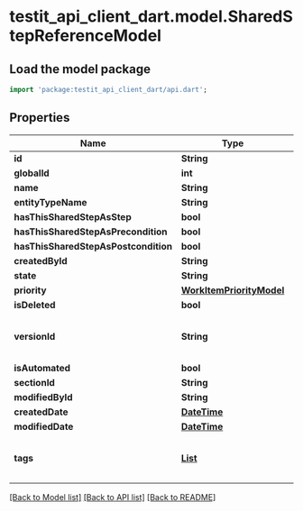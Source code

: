 # testit_api_client_dart.model.SharedStepReferenceModel

## Load the model package
```dart
import 'package:testit_api_client_dart/api.dart';
```

## Properties
Name | Type | Description | Notes
------------ | ------------- | ------------- | -------------
**id** | **String** |  | 
**globalId** | **int** |  | 
**name** | **String** |  | 
**entityTypeName** | **String** |  | 
**hasThisSharedStepAsStep** | **bool** |  | 
**hasThisSharedStepAsPrecondition** | **bool** |  | 
**hasThisSharedStepAsPostcondition** | **bool** |  | 
**createdById** | **String** |  | 
**state** | **String** |  | 
**priority** | [**WorkItemPriorityModel**](WorkItemPriorityModel.md) |  | 
**isDeleted** | **bool** |  | 
**versionId** | **String** | used for versioning changes in workitem | 
**isAutomated** | **bool** |  | 
**sectionId** | **String** |  | 
**modifiedById** | **String** |  | [optional] 
**createdDate** | [**DateTime**](DateTime.md) |  | [optional] 
**modifiedDate** | [**DateTime**](DateTime.md) |  | [optional] 
**tags** | [**List<TagModel>**](TagModel.md) |  | [optional] [default to const []]

[[Back to Model list]](../README.md#documentation-for-models) [[Back to API list]](../README.md#documentation-for-api-endpoints) [[Back to README]](../README.md)


